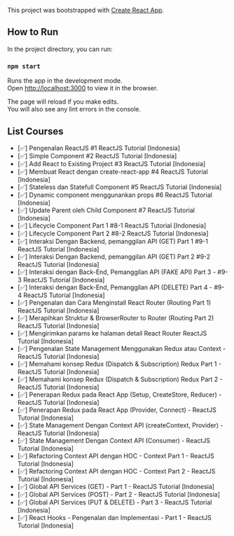 This project was bootstrapped with [Create React App](https://github.com/facebook/create-react-app).

## How to Run

In the project directory, you can run:

### `npm start`

Runs the app in the development mode.<br />
Open [http://localhost:3000](http://localhost:3000) to view it in the browser.

The page will reload if you make edits.<br />
You will also see any lint errors in the console.

## List Courses
* [:white_check_mark:] Pengenalan ReactJS #1 ReactJS Tutorial [Indonesia]
* [:white_check_mark:] Simple Component #2 ReactJS Tutorial [Indonesia]
* [:white_check_mark:] Add React to Existing Project #3 ReactJS Tutorial [Indonesia]
* [:white_check_mark:] Membuat React dengan create-react-app #4 ReactJS Tutorial [Indonesia]
* [:white_check_mark:] Stateless dan Statefull Component #5 ReactJS Tutorial [Indonesia]
* [:white_check_mark:] Dynamic component menggunankan props #6 ReactJS Tutorial [Indonesia]
* [:white_check_mark:] Update Parent oleh Child Component #7 ReactJS Tutorial [Indonesia]
* [:white_check_mark:] Lifecycle Component Part 1 #8-1 ReactJS Tutorial [Indonesia]
* [:white_check_mark:] Lifecycle Component Part 2 #8-2 ReactJS Tutorial [Indonesia]
* [:white_check_mark:] Interaksi Dengan Backend, pemanggilan API (GET) Part 1 #9-1 ReactJS Tutorial [Indonesia]
* [:white_check_mark:] Interaksi Dengan Backend, pemanggilan API (GET) Part 2 #9-2 ReactJS Tutorial [Indonesia]
* [:white_check_mark:] Interaksi dengan Back-End, Pemanggilan API (FAKE API) Part 3 - #9-3 ReactJS Tutorial [Indonesia]
* [:white_check_mark:] Interaksi dengan Back-End, Pemanggilan API (DELETE) Part 4 - #9-4 ReactJS Tutorial [Indonesia]
* [:white_check_mark:] Pengenalan dan Cara Menginstall React Router (Routing Part 1) ReactJS Tutorial [Indonesia]
* [:white_check_mark:] Merapihkan Struktur & BrowserRouter to Router (Routing Part 2) ReactJS Tutorial  [Indonesia]
* [:white_check_mark:] Mengirimkan params ke halaman detail React Router ReactJS Tutorial [Indonesia]
* [:white_check_mark:] Pengenalan State Management Menggunakan Redux atau Context - ReactJS Tutorial [Indonesia]
* [:white_check_mark:] Memahami konsep Redux (Dispatch & Subscription) Redux Part 1 - ReactJS Tutorial [Indonesia]
* [:white_check_mark:] Memahami konsep Redux (Dispatch & Subscription) Redux Part 2 - ReactJS Tutorial [Indonesia]
* [:white_check_mark:] Penerapan Redux pada React App (Setup, CreateStore, Reducer) - ReactJS Tutorial [Indonesia]
* [:white_check_mark:] Penerapan Redux pada React App (Provider, Connect) - ReactJS Tutorial [Indonesia]
* [:white_check_mark:] State Management Dengan Context API (createContext, Provider) - ReactJS Tutorial [Indonesia]
* [:white_check_mark:] State Management Dengan Context API (Consumer) - ReactJS Tutorial [Indonesia]
* [:white_check_mark:] Refactoring Context API dengan HOC - Context Part 1 - ReactJS Tutorial [Indonesia]
* [:white_check_mark:] Refactoring Context API dengan HOC - Context Part 2 - ReactJS Tutorial [Indonesia]
* [:white_check_mark:] Global API Services (GET) - Part 1  - ReactJS Tutorial [Indonesia]
* [:white_check_mark:] Global API Services (POST) - Part 2  - ReactJS Tutorial [Indonesia]
* [:white_check_mark:] Global API Services (PUT & DELETE) - Part 3  - ReactJS Tutorial [Indonesia]
* [:white_check_mark:] React Hooks - Pengenalan dan Implementasi - Part 1  - ReactJS Tutorial [Indonesia]
